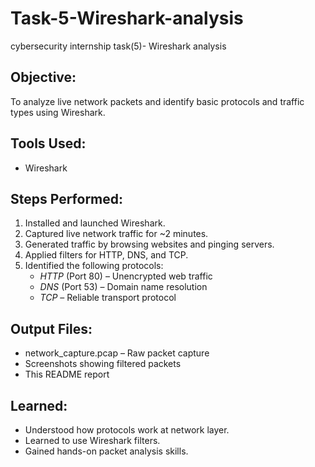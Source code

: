 # Task-5-Wireshark-analysis
cybersecurity internship task(5)- Wireshark analysis

## Objective:
To analyze live network packets and identify basic protocols and traffic types using Wireshark.

## Tools Used:
- Wireshark

## Steps Performed:
1. Installed and launched Wireshark.
2. Captured live network traffic for ~2 minutes.
3. Generated traffic by browsing websites and pinging servers.
4. Applied filters for HTTP, DNS, and TCP.
5. Identified the following protocols:
   - *HTTP* (Port 80) – Unencrypted web traffic
   - *DNS* (Port 53) – Domain name resolution
   - *TCP* – Reliable transport protocol

## Output Files:
- network_capture.pcap – Raw packet capture
- Screenshots showing filtered packets
- This README report

## Learned:
- Understood how protocols work at network layer.
- Learned to use Wireshark filters.
- Gained hands-on packet analysis skills.



